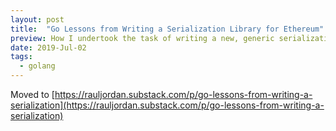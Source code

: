```yaml
---
layout: post
title:  "Go Lessons from Writing a Serialization Library for Ethereum"
preview: How I undertook the task of writing a new, generic serialization library in a language which does not support generics...
date: 2019-Jul-02
tags: 
  - golang 
---
```


Moved to [https://rauljordan.substack.com/p/go-lessons-from-writing-a-serialization](https://rauljordan.substack.com/p/go-lessons-from-writing-a-serialization)